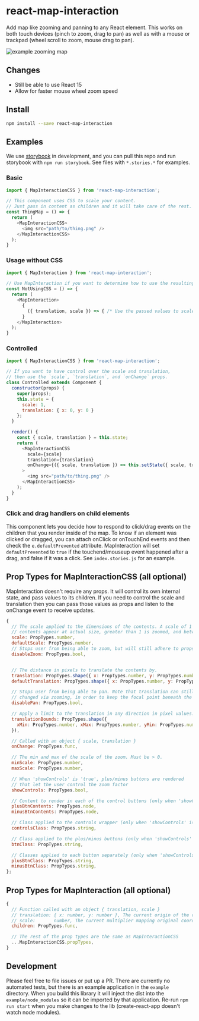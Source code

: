 # react-map-interaction

Add map like zooming and panning to any React element. This works on both touch devices (pinch to zoom, drag to pan) as well as with a mouse or trackpad (wheel scroll to zoom, mouse drag to pan).

![example zooming map](./example.gif)

## Changes

- Still be able to use React 15
- Allow for faster mouse wheel zoom speed

## Install
```bash
npm install --save react-map-interaction
```

## Examples

We use [storybook](https://storybook.js.org/) in development, and you can pull this repo and run storybook with `npm run storybook`. See files with `*.stories.*` for examples.

### Basic
```js
import { MapInteractionCSS } from 'react-map-interaction';

// This component uses CSS to scale your content.
// Just pass in content as children and it will take care of the rest.
const ThingMap = () => {
  return (
    <MapInteractionCSS>
      <img src="path/to/thing.png" />
    </MapInteractionCSS>
  );
}
```

### Usage without CSS
```js
import { MapInteraction } from 'react-map-interaction';

// Use MapInteraction if you want to determine how to use the resulting translation.
const NotUsingCSS = () => {
  return (
    <MapInteraction>
      {
        ({ translation, scale }) => { /* Use the passed values to scale content on your own. */ }
      }
    </MapInteraction>
  );
}
```

### Controlled
```js
import { MapInteractionCSS } from 'react-map-interaction';

// If you want to have control over the scale and translation,
// then use the `scale`, `translation`, and `onChange` props.
class Controlled extends Component {
  constructor(props) {
    super(props);
    this.state = {
      scale: 1,
      translation: { x: 0, y: 0 }
    };
  }

  render() {
    const { scale, translation } = this.state;
    return (
      <MapInteractionCSS
        scale={scale}
        translation={translation}
        onChange={({ scale, translation }) => this.setState({ scale, translation })}
      >
        <img src="path/to/thing.png" />
      </MapInteractionCSS>
    );
  }
}
```

### Click and drag handlers on child elements
This component lets you decide how to respond to click/drag events on the children that you render inside of the map. To know if an element was clicked or dragged, you can attach onClick or onTouchEnd events and then check the `e.defaultPrevented` attribute. MapInteraction will set `defaultPrevented` to `true` if the touchend/mouseup event happened after a drag, and false if it was a click. See `index.stories.js` for an example.

## Prop Types for MapInteractionCSS (all optional)
MapInteraction doesn't require any props. It will control its own internal state, and pass values to its children. If you need to control the scale and translation then you can pass those values as props and listen to the onChange event to receive updates.
```js
{
  // The scale applied to the dimensions of the contents. A scale of 1 means the
  // contents appear at actual size, greater than 1 is zoomed, and between 0 and 1 is shrunken.
  scale: PropTypes.number,
  defaultScale: PropTypes.number,
  // Stops user from being able to zoom, but will still adhere to props.scale
  disableZoom: PropTypes.bool,


  // The distance in pixels to translate the contents by.
  translation: PropTypes.shape({ x: PropTypes.number, y: PropTypes.number }),
  defaultTranslation: PropTypes.shape({ x: PropTypes.number, y: PropTypes.number }),

  // Stops user from being able to pan. Note that translation can still be
  // changed via zooming, in order to keep the focal point beneath the cursor. This prop does not change the behavior of the `translation` prop.
  disablePan: PropTypes.bool,

  // Apply a limit to the translation in any direction in pixel values. The default is unbounded.
  translationBounds: PropTypes.shape({
    xMin: PropTypes.number, xMax: PropTypes.number, yMin: PropTypes.number, yMax: PropTypes.number
  }),

  // Called with an object { scale, translation }
  onChange: PropTypes.func,

  // The min and max of the scale of the zoom. Must be > 0.
  minScale: PropTypes.number,
  maxScale: PropTypes.number,

  // When 'showControls' is 'true', plus/minus buttons are rendered
  // that let the user control the zoom factor
  showControls: PropTypes.bool,

  // Content to render in each of the control buttons (only when 'showControls' is 'true')
  plusBtnContents: PropTypes.node,
  minusBtnContents: PropTypes.node,

  // Class applied to the controls wrapper (only when 'showControls' is 'true')
  controlsClass: PropTypes.string,

  // Class applied to the plus/minus buttons (only when 'showControls' is 'true')
  btnClass: PropTypes.string,

  // Classes applied to each button separately (only when 'showControls' is 'true')
  plusBtnClass: PropTypes.string,
  minusBtnClass: PropTypes.string,
};
```

## Prop Types for MapInteraction (all optional)
```js
{
  // Function called with an object { translation, scale }
  // translation: { x: number, y: number }, The current origin of the content
  // scale:       number, The current multiplier mapping original coordinates to current coordinates
  children: PropTypes.func,

  // The rest of the prop types are the same as MapInteractionCSS
  ...MapInteractionCSS.propTypes,
}
```

## Development
Please feel free to file issues or put up a PR. There are currently no automated tests, but there is an example application in the `example` directory. When you build this library it will inject the dist into the `example/node_modules` so it can be imported by that application. Re-run `npm run start` when you make changes to the lib (create-react-app doesn't watch node modules).
